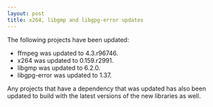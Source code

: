```yaml
---
layout: post
title: x264, libgmp and libgpg-error updates
---
```


The following projects have been updated:
* ffmpeg was updated to 4.3.r96746.
* x264 was updated to 0.159.r2991.
* libgmp was updated to 6.2.0.
* libgpg-error was updated to 1.37.

Any projects that have a dependency that was updated has also been updated to build with the latest versions of the new libraries as well.